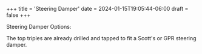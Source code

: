 +++
title = 'Steering Damper'
date = 2024-01-15T19:05:44-06:00
draft = false
+++

Steering Damper Options:

The top triples are already drilled and tapped to fit a Scott's or GPR steering damper.
